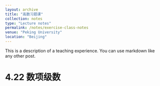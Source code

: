 ```yaml
---
layout: archive
title: "高数习题课"
collection: notes
type: "Lecture notes"
permalink: /notes/exercise-class-notes
venue: "Peking University"
location: "Beijing"
---
```


This is a description of a teaching experience. You can use markdown like any other post.

4.22 数项级数
======


